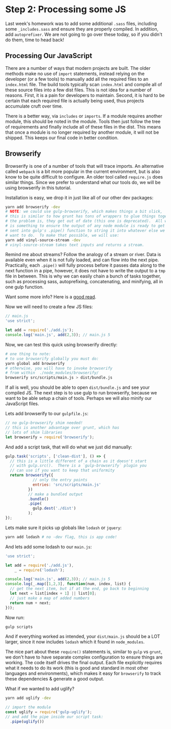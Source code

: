 # Step 2: Processing some JS

Last week's homework was to add some additional `.sass` files, including some `_includes.sass` and
ensure they are properly compiled.  In addition, add `autoprefixer`.  We are not going to go over
these today, so if you didn't do them, time to head back!


## Processing Our JavaScript

There are a number of ways that modern projects are built.  The older methods make no use of
`import` statements, instead relying on the developer (or a few tools) to manually add all
the required files to an `index.html` file.  The build tools typically scan `index.html` and
compile all of these source files into a few dist files.  This is not idea for a number of
reasons.  First, it is a pain for developers to maintain.  Second, it is hard to be certain
that each required file is actually being used, thus projects accumulate cruft over time.

There is a better way, via `includes` or `imports`.  If a module requires another module,
this should be noted in the module.  Tools then just follow the tree of requirements
and finally include all of these files in the dist.  This means that once a module is no
longer required by another module, it will not be shipped.  This keeps our final code in
better condition.

## Browserify

Browserify is one of a number of tools that will trace imports.  An alternative called `webpack` is
a bit more popular in the current environment, but is also know to be quite difficult to configure.
An older tool called `require.js` does similar things.  Since we prefer to understand what our tools
do, we will be using browserify in this tutorial.

Installation is easy, we drop it in just like all of our other dev packages:

```bash
yarn add browserify -dev
# NOTE: we could use gulp-browserify, which makes things a bit slick,
# this is similar to how grunt has tons of wrappers to glue things together.
# the problem is, they get out of date (this one is deprecated).  All we need
# is something to ensure the output of any node module is ready to get
# sent into gulp's .pipe() function to string it into whatever else we
# want to do.  To make that possible, we will use:
yarn add vinyl-source-stream -dev
# vinyl-source-stream takes text inputs and returns a stream.
```

Remind me about streams?  Follow the analogy of a stream or river.  Data
is available even when it is not fully loaded, and can flow into the next
pipe.  Practically, each `.pipe()` will fully process before it passes
data along to the next function in a pipe, however, it does not have to
write the output to a `tmp` file in between.  This is why we can easily
chain a bunch of tasks together, such as processing sass, autoprefixing,
concatenating, and minifying, all in one gulp function.

Want some more info?  Here is a [good read](https://florian.ec/articles/gulp-js-streams/).

Now we will need to create a few JS files:

```JavaScript
// main.js
'use strict';

let add = require('./add.js');
console.log('main.js', add(2,3)); // main.js 5
```
Now, we can test this quick using browserify directly:

```bash
# one thing to note:
# to use browserify globally you must do:
yarn global add browserify
# otherwise, you will have to invoke browserify
# from within  ./node_modules/browserify/
browserify src/scripts/main.js > dist/bundle.js
```

If all is well, you should be able to open `dist/bundle.js` and
see your compiled JS. The next step is to use gulp to run browserify, because we want to be able setup a chain of tools.  Perhaps we will
also minify our JavaScript files.

Lets add browserify to our `gulpfile.js`:

```JavaScript
// no gulp-browserify shim needed!
// this is another advantage over grunt, which has
// lots of shim libraries
let browserify = require('browserify');
```

And add a script task, that will do what we just did manually:

```JavaScript
gulp.task('scripts', ['clean-dist'], () => {
  // this is a little different of a chain as it doesn't start
  // with gulp.src().  There is a `gulp-browserify` plugin you
  // can use if you want to keep that uniformity
  return browserify({
            // only the entry points
            entries: 'src/scripts/main.js'
          })
          // make a bundled output
          .bundle()
          .pipe(
            gulp.dest('./dist')
          );
});
```

Lets make sure it picks up globals like `lodash` or `jquery`:

```bash
yarn add lodash # no -dev flag, this is app code!
```

And lets add some lodash to our `main.js`:

```JavaScript
'use strict';

let add = require('./add.js'),
    _ = require('lodash');

console.log('main.js', add(2,3)); // main.js 5
console.log(_.map([1,2,3], function(num, index, list) {
  // get the next item, but if at the end, go back to beginning
  let next = list[index + 1] || list[0];
  // just make a map of added numbers
  return num + next;
}));

```

Now run:

```bash
gulp scripts
```

And if everything worked as intended, your `dist/main.js` should
be a LOT larger, since it now includes `lodash` which it found in
`node_modules`.

The nice part about these `require()` statements is, similar to
`gulp` vs `grunt`, we don't have to have separate complex configuration
to ensure things are working.  The code itself drives the final output.
Each file explicitly requires what it needs to do its
work (this is good and standard in most other languages and environments),
which makes it easy for `browserify` to track these dependencies &
generate a good output.


What if we wanted to add uglify?

```bash
yarn add uglify -dev
```

```JavaScript
// import the module
const uglify = require('gulp-uglify');
// and add the pipe inside our script task:
  .pipe(uglify())
```





<!--
TODO: part 2: finish the build system
- add autoprefixer
- add concat
- perhaps do all the homework, so can less & sass? why not...
- add babel to transpile es6
- add concat to build js into a single file
- add serve  for src & dist
  - ideally with watch as well
  - use src maps to just load the /dest? not sure...
- add others from this: http://blog.rangle.io/angular-gulp-bestpractices/
- get to the point where we can start building the actual app!
- NOTE:
  - tag the repo at this point, so we can use this as a starting place for angular, react & vue.js
  - ideally can build off the same base, in branches.

TODO: part 3: angularJS (1.x) branch
- https://github.com/toddmotto/angularjs-styleguide

TODO: part 4: react branch

TODO: part 5: vue.js branch

TODO: part 6: angular (2.x) branch
-->
